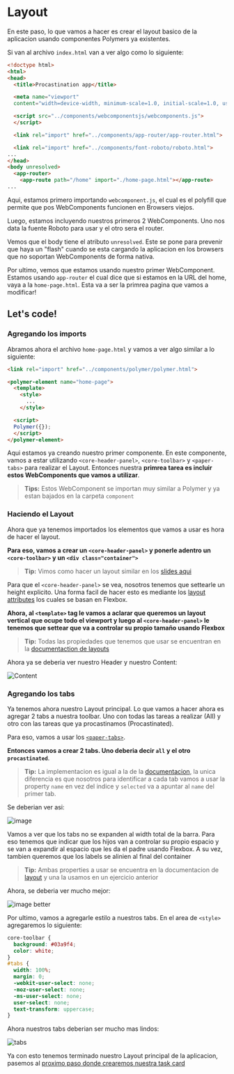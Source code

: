 # Layout

En este paso, lo que vamos a hacer es crear el layout basico de la aplicacion usando componentes Polymers ya existentes.

Si van al archivo `index.html` van a ver algo como lo siguiente:

````html
<!doctype html>
<html>
<head>
  <title>Procastination app</title>

  <meta name="viewport"
  content="width=device-width, minimum-scale=1.0, initial-scale=1.0, user-scalable=yes">

  <script src="../components/webcomponentsjs/webcomponents.js">
  </script>

  <link rel="import" href="../components/app-router/app-router.html">

  <link rel="import" href="../components/font-roboto/roboto.html">
...
</head>
<body unresolved>
  <app-router>
    <app-route path="/home" import="./home-page.html"></app-route>
...
````

Aqui, estamos primero importando `webcomponent.js`, el cual es el polyfill que permite que pos WebComponents funcionen en Browsers viejos.

Luego, estamos incluyendo nuestros primeros 2 WebComponents. Uno nos data la fuente Roboto para usar y el otro sera el router. 

Vemos que el body tiene el atributo `unresolved`. Este se pone para prevenir que haya un "flash" cuando se esta cargando la aplicacion en los browsers que no soportan WebComponents de forma nativa.

Por ultimo, vemos que estamos usando nuestro primer WebComponent. Estamos usando `app-router` el cual dice que si estamos en la URL del home, vaya a la `home-page.html`. Esta va a ser la primrea pagina que vamos a modificar!

## Let's code!

### Agregando los imports

Abramos ahora el archivo `home-page.html` y vamos a ver algo similar a lo siguiente:

````html
<link rel="import" href="../components/polymer/polymer.html">

<polymer-element name="home-page">
  <template>
    <style>
      ...
    </style>

  <script>
  Polymer({});
  </script>
</polymer-element>
````

Aqui estamos ya creando nuestro primer componente. En este componente, vamos a estar utilizando `<core-header-panel>`, `<core-toolbar>` y `<paper-tabs>` para realizar el Layout.  Entonces nuestra **primrea tarea es incluir estos WebComponents que vamos a utilizar**. 

> **Tips:** Estos WebComponent se importan muy similar a Polymer y ya estan bajados en la carpeta `component`

### Haciendo el Layout

Ahora que ya tenemos importados los elementos que vamos a usar es hora de hacer el layout.

**Para eso, vamos a crear un `<core-header-panel>` y ponerle adentro un `<core-toolbar>` y un `<div class="container">`**

> **Tip:** Vimos como hacer un layout similar en los [slides aqui](https://docs.google.com/a/gon.to/presentation/d/1Xyr5LotQUDT9O8sH7Eau5-7SGXwMvys8FR0BjrI8oqo/edit#slide=id.g3a1d4647c_2_554)

Para que el `<core-header-panel>` se vea, nosotros tenemos que settearle un height explicito. Una forma facil de hacer esto es mediante los [layout attributes](https://www.polymer-project.org/docs/polymer/layout-attrs.html) los cuales se basan en Flexbox.

**Ahora, al `<template>` tag le vamos a aclarar que queremos un layout vertical que ocupe todo el viewport y luego al `<core-header-panel>` le tenemos que settear que va a controlar su propio tamaño usando Flexbox**

> **Tip:** Todas las propiedades que tenemos que usar se encuentran en la [documentaction de layouts](https://www.polymer-project.org/docs/polymer/layout-attrs.html)

Ahora ya se deberia ver nuestro Header y nuestro Content:

![Content](https://cloudup.com/ctJlNFQtuls+)

### Agregando los tabs

Ya tenemos ahora nuestro Layout principal. Lo que vamos a hacer ahora es agregar 2 tabs a nuestra toolbar. Uno con todas las tareas a realizar (All) y otro con las tareas que ya procastinamos (Procastinated).

Para eso, vamos a usar los [`<paper-tabs>`](https://www.polymer-project.org/docs/elements/paper-elements.html#paper-tabs). 

**Entonces vamos a crear 2 tabs. Uno deberia decir `all` y el otro `procastinated`**. 

> **Tip:** La implementacion es igual a la de la [documentacion](https://www.polymer-project.org/docs/elements/paper-elements.html#paper-tabs), la unica diferencia es que nosotros para identificar a cada tab vamos a usar la property `name` en vez del indice y `selected` va a apuntar al `name` del primer tab.

Se deberian ver asi:

![image](https://cloudup.com/cyM7EWHgwNU+)

Vamos a ver que los tabs no se expanden al width total de la barra. Para eso tenemos que indicar que los hijos van a controlar su propio espacio y se van a expandir al espacio que les da el padre usando Flexbox. A su vez, tambien queremos que los labels se alinien al final del container

> **Tip:** Ambas properties a usar se encuentra en la documentacion de [layout](https://www.polymer-project.org/docs/polymer/layout-attrs.html) y una la usamos en un ejercicio anterior

Ahora, se deberia ver mucho mejor:

![image better](https://cloudup.com/cw2l4W8eK-e+)

Por ultimo, vamos a agregarle estilo a nuestros tabs. En el area de `<style>` agregaremos lo siguiente:

````css
core-toolbar {
  background: #03a9f4;
  color: white;
}
#tabs {
  width: 100%;
  margin: 0;
  -webkit-user-select: none;
  -moz-user-select: none;
  -ms-user-select: none;
  user-select: none;
  text-transform: uppercase;
}
````

Ahora nuestros tabs deberian ser mucho mas lindos:

![tabs](https://cloudup.com/ck4hF90JoZZ+)

Ya con esto tenemos terminado nuestro Layout principal de la aplicacion, pasemos al [proximo paso donde crearemos nuestra task card](3-create-first-element.md)





